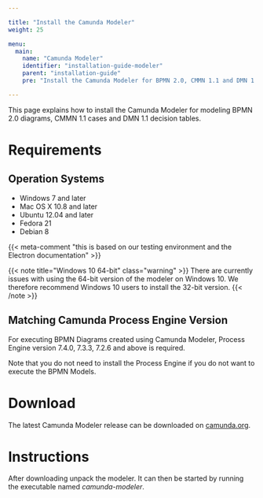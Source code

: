 ```yaml
---

title: "Install the Camunda Modeler"
weight: 25

menu:
  main:
    name: "Camunda Modeler"
    identifier: "installation-guide-modeler"
    parent: "installation-guide"
    pre: "Install the Camunda Modeler for BPMN 2.0, CMMN 1.1 and DMN 1.1."

---
```


This page explains how to install the Camunda Modeler for modeling BPMN 2.0 diagrams, CMMN 1.1 cases and DMN 1.1 decision tables.

# Requirements

## Operation Systems

* Windows 7 and later
* Mac OS X 10.8 and later
* Ubuntu 12.04 and later
* Fedora 21
* Debian 8

{{< meta-comment "this is based on our testing environment and the Electron documentation" >}}

{{< note title="Windows 10 64-bit" class="warning" >}}
  There are currently issues with using the 64-bit version of the modeler on Windows 10. We therefore recommend Windows 10 users to install the 32-bit version.
{{< /note >}}

## Matching Camunda Process Engine Version

For executing BPMN Diagrams created using Camunda Modeler, Process Engine version 7.4.0, 7.3.3, 7.2.6 and above is required.

Note that you do not need to install the Process Engine if you do not want to execute the BPMN Models.

# Download

The latest Camunda Modeler release can be downloaded on [camunda.org](https://camunda.org/download/modeler/).

# Instructions

After downloading unpack the modeler. It can then be started by running the executable named *camunda-modeler*.
